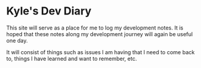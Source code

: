 # Kyle's Dev Diary

This site will serve as a place for me to log my development notes. It is hoped that these notes along my development journey will again be useful one day.

It will consist of things such as issues I am having that I need to come back to, things I have learned and want to remember, etc.
